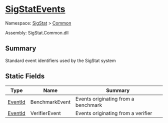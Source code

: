 # [SigStatEvents](./SigStatEvents.md)

Namespace: [SigStat]() > [Common]()

Assembly: SigStat.Common.dll

## Summary
Standard event identifiers used by the SigStat system

## Static Fields

| Type | Name | Summary | 
| --- | --- | --- | 
| [EventId](./SigStatEvents.md) | BenchmarkEvent | Events originating from a benchmark | 
| [EventId](./SigStatEvents.md) | VerifierEvent | Events originating from a verifier | 


